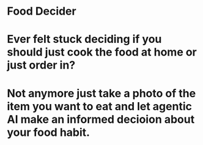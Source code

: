 # Food Decider

# Ever felt stuck deciding if you should just cook the food at home or just order in?

# Not anymore just take a photo of the item you want to eat and let agentic AI make an informed decioion about your food habit.
